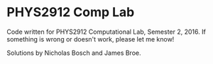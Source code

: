 # PHYS2912 Comp Lab
Code written for PHYS2912 Computational Lab, Semester 2, 2016. If something is wrong or doesn't work, please let me know!

Solutions by Nicholas Bosch and James Broe.
